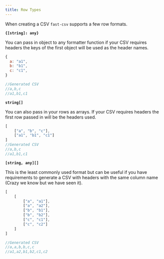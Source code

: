 ```yaml
---
title: Row Types
---
```

When creating a CSV `fast-csv` supports a few row formats.

**`{[string]: any}`**

You can pass in object to any formatter function if your CSV requires headers the keys of the first object will be used as the header names.

```javascript
{
  a: "a1",
  b: "b1",
  c: "c1",
}

//Generated CSV
//a,b,c
//a1,b1,c1
```

**`string[]`**

You can also pass in your rows as arrays. If your CSV requires headers the first row passed in will be the headers used.

```javascript
[
    ["a", "b", "c"],
    ["a1", "b1", "c1"]
]
//Generated CSV
//a,b,c
//a1,b1,c1
```

**`[string, any][]`**

This is the least commonly used format but can be useful if you have requirements to generate a CSV with headers with the same column name (Crazy we know but we have seen it).

```javascript
[
    [
        ["a", "a1"],
        ["a", "a2"],
        ["b", "b1"],
        ["b", "b2"],
        ["c", "c1"],
        ["c", "c2"]
    ]
]

//Generated CSV
//a,a,b,b,c,c
//a1,a2,b1,b2,c1,c2
```
